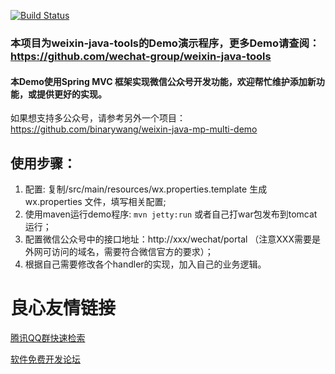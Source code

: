 [![Build Status](https://travis-ci.org/binarywang/weixin-java-mp-demo.svg?branch=master)](https://travis-ci.org/binarywang/weixin-java-mp-demo)

### 本项目为weixin-java-tools的Demo演示程序，更多Demo请查阅：https://github.com/wechat-group/weixin-java-tools

#### 本Demo使用Spring MVC 框架实现微信公众号开发功能，欢迎帮忙维护添加新功能，或提供更好的实现。
如果想支持多公众号，请参考另外一个项目：https://github.com/binarywang/weixin-java-mp-multi-demo

## 使用步骤：
1. 配置: 复制/src/main/resources/wx.properties.template 生成 wx.properties 文件，填写相关配置;		
1. 使用maven运行demo程序: `mvn jetty:run`  或者自己打war包发布到tomcat运行；
1. 配置微信公众号中的接口地址：http://xxx/wechat/portal （注意XXX需要是外网可访问的域名，需要符合微信官方的要求）；
1. 根据自己需要修改各个handler的实现，加入自己的业务逻辑。
	



 # 良心友情链接

[腾讯QQ群快速检索](http://u.720life.cn/s/8cf73f7c)

[软件免费开发论坛](http://u.720life.cn/s/bbb01dc0)